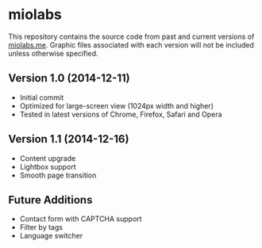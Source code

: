 miolabs
=======

<p>This repository contains the source code from past and current versions of <a href="http://miolabs.me" target="_blank">miolabs.me</a>. Graphic files associated with each version will not be included unless otherwise specified.</p>

<h2>Version 1.0 (2014-12-11)</h2>
<ul>
<li>Initial commit</li>
<li>Optimized for large-screen view (1024px width and higher)</li>
<li>Tested in latest versions of Chrome, Firefox, Safari and Opera</li>
</ul>

<h2>Version 1.1 (2014-12-16)</h2>
<ul>
<li>Content upgrade</li>
<li>Lightbox support</li>
<li>Smooth page transition</li>
</ul>

<h2>Future Additions</h2>
<ul>
<li>Contact form with CAPTCHA support</li>
<li>Filter by tags</li>
<li>Language switcher</li>
</ul>
